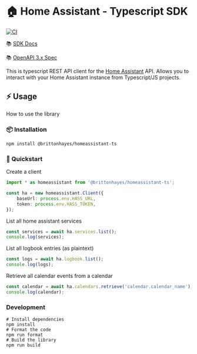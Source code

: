 # 🏠 Home Assistant - Typescript SDK

[![CI](https://github.com/brittonhayes/homeassistant-ts/actions/workflows/ci.yml/badge.svg)](https://github.com/brittonhayes/homeassistant-ts/actions/workflows/ci.yml)

📚 [SDK Docs](https://github.com/brittonhayes/homeassistant-ts/tree/main/docs)

📚 [OpenAPI 3.x Spec](https://github.com/brittonhayes/homeassistant-ts/tree/main/openapi.yaml)

This is typescript REST API client for the [Home Assistant](https://www.home-assistant.io/) API. Allows you to interact with your Home Assistant instance from Typescript/JS projects.

## ⚡ Usage

How to use the library


### 📦 Installation

```bash
npm install @brittonhayes/homeassistant-ts
```

### 🚀 Quickstart

Create a client

```ts
import * as homeassistant from '@brittonhayes/homeassistant-ts';

const ha = new homeassistant.Client({
    baseUrl: process.env.HASS_URL,
    token: process.env.HASS_TOKEN,
});
```

List all home assistant services

```ts
const services = await ha.services.list();
console.log(services);
```

List all logbook entries (as plaintext)

```ts
const logs = await ha.logbook.list();
console.log(logs);
```

Retrieve all calendar events from a calendar

```ts
const calendar = await ha.calendars.retrieve('calendar.calendar_name');
console.log(calendar);
```

### Development

```shell
# Install dependencies
npm install
# Format the code
npm run format
# Build the library
npm run build
```